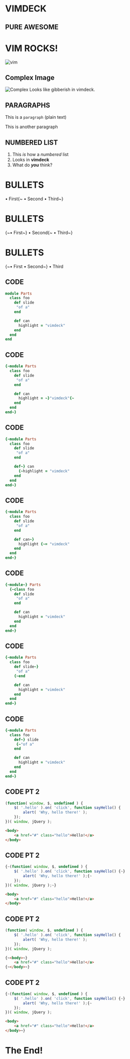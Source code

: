 # VIMDECK

## PURE AWESOME


# VIM ROCKS!

![vim](./vim.png)


## Complex Image

![Complex](./fig10.gif)
Looks like gibberish in vimdeck.


## PARAGRAPHS

This is a `paragraph` (plain text)

This is another paragraph


## NUMBERED LIST

1. This _is_ how a *numbered* list
2. Looks in **vimdeck**
3. What do ***you*** think?


# BULLETS

• First{~
• Second
• Third~}


# BULLETS

{~• First~}
• Second{~
• Third~}


# BULLETS

{~• First
• Second~}
• Third


## CODE

```ruby
module Parts
  class foo
    def slide
     "of a"
    end

    def can
      highlight = "vimdeck"
    end
  end
end
```


## CODE

```ruby
{~module Parts
  class foo
    def slide
     "of a"
    end

    def can
      highlight = ~}"vimdeck"{~
    end
  end
end~}
```


## CODE

```ruby
{~module Parts
  class foo
    def slide
     "of a"
    end

    def~} can
      {~highlight = "vimdeck"
    end
  end
end~}
```


## CODE

```ruby
{~module Parts
  class foo
    def slide
     "of a"
    end

    def can~}
      highlight {~= "vimdeck"
    end
  end
end~}
```


## CODE

```ruby
{~module~} Parts
  {~class foo
    def slide
     "of a"
    end

    def can
      highlight = "vimdeck"
    end
  end
end~}
```


## CODE

```ruby
{~module Parts
  class foo
    def slide~}
     "of a"
    {~end

    def can
      highlight = "vimdeck"
    end
  end
end~}
```


## CODE

```ruby
{~module Parts
  class foo
    def~} slide
     {~"of a"
    end

    def can
      highlight = "vimdeck"
    end
  end
end~}
```


## CODE PT 2

```javascript
(function( window, $, undefined ) {
    $( '.hello' ).on( 'click', function sayHello() {
        alert( 'Why, hello there!' );
    });
})( window, jQuery );
```

```html
<body>
    <a href="#" class="hello">Hello!</a>
</body>
```


## CODE PT 2

```javascript
{~(function( window, $, undefined ) {
    $( '.hello' ).on( 'click', function sayHello() {~}
        alert( 'Why, hello there!' );{~
    });
})( window, jQuery );~}
```

```html
<body>
    <a href="#" class="hello">Hello!</a>
</body>
```


## CODE PT 2

```javascript
(function( window, $, undefined ) {
    $( '.hello' ).on( 'click', function sayHello() {
        alert( 'Why, hello there!' );
    });
})( window, jQuery );
```

```html
{~<body>~}
    <a href="#" class="hello">Hello!</a>
{~</body>~}
```


## CODE PT 2

```javascript
{~(function( window, $, undefined ) {
    $( '.hello' ).on( 'click', function sayHello() {~}
        alert( 'Why, hello there!' );{~
    });
})( window, jQuery );
```

```html
<body>
    <a href="#" class="hello">Hello!</a>
</body>~}
```


# The End!